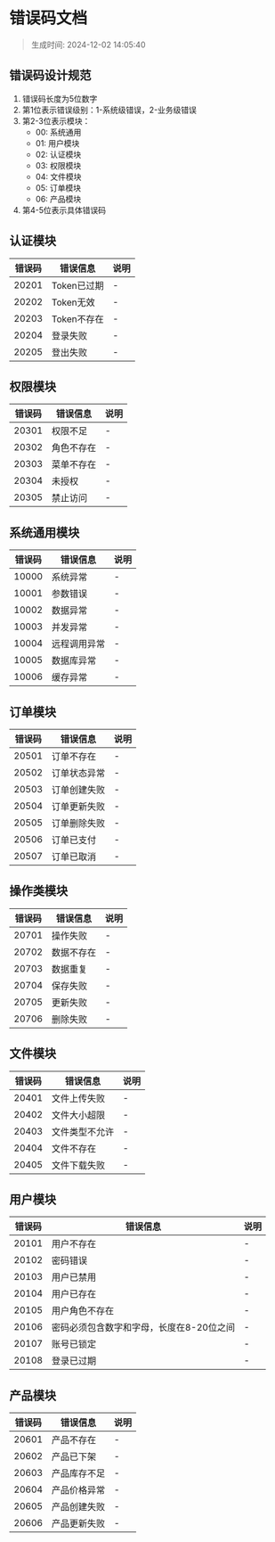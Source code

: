 # 错误码文档

> 生成时间: 2024-12-02 14:05:40

## 错误码设计规范
1. 错误码长度为5位数字
2. 第1位表示错误级别：1-系统级错误，2-业务级错误
3. 第2-3位表示模块：
   - 00: 系统通用
   - 01: 用户模块
   - 02: 认证模块
   - 03: 权限模块
   - 04: 文件模块
   - 05: 订单模块
   - 06: 产品模块
4. 第4-5位表示具体错误码

## 认证模块

| 错误码 | 错误信息 | 说明 |
|--------|----------|------|
| 20201 | Token已过期 | - |
| 20202 | Token无效 | - |
| 20203 | Token不存在 | - |
| 20204 | 登录失败 | - |
| 20205 | 登出失败 | - |

## 权限模块

| 错误码 | 错误信息 | 说明 |
|--------|----------|------|
| 20301 | 权限不足 | - |
| 20302 | 角色不存在 | - |
| 20303 | 菜单不存在 | - |
| 20304 | 未授权 | - |
| 20305 | 禁止访问 | - |

## 系统通用模块

| 错误码 | 错误信息 | 说明 |
|--------|----------|------|
| 10000 | 系统异常 | - |
| 10001 | 参数错误 | - |
| 10002 | 数据异常 | - |
| 10003 | 并发异常 | - |
| 10004 | 远程调用异常 | - |
| 10005 | 数据库异常 | - |
| 10006 | 缓存异常 | - |

## 订单模块

| 错误码 | 错误信息 | 说明 |
|--------|----------|------|
| 20501 | 订单不存在 | - |
| 20502 | 订单状态异常 | - |
| 20503 | 订单创建失败 | - |
| 20504 | 订单更新失败 | - |
| 20505 | 订单删除失败 | - |
| 20506 | 订单已支付 | - |
| 20507 | 订单已取消 | - |

## 操作类模块

| 错误码 | 错误信息 | 说明 |
|--------|----------|------|
| 20701 | 操作失败 | - |
| 20702 | 数据不存在 | - |
| 20703 | 数据重复 | - |
| 20704 | 保存失败 | - |
| 20705 | 更新失败 | - |
| 20706 | 删除失败 | - |

## 文件模块

| 错误码 | 错误信息 | 说明 |
|--------|----------|------|
| 20401 | 文件上传失败 | - |
| 20402 | 文件大小超限 | - |
| 20403 | 文件类型不允许 | - |
| 20404 | 文件不存在 | - |
| 20405 | 文件下载失败 | - |

## 用户模块

| 错误码 | 错误信息 | 说明 |
|--------|----------|------|
| 20101 | 用户不存在 | - |
| 20102 | 密码错误 | - |
| 20103 | 用户已禁用 | - |
| 20104 | 用户已存在 | - |
| 20105 | 用户角色不存在 | - |
| 20106 | 密码必须包含数字和字母，长度在8-20位之间 | - |
| 20107 | 账号已锁定 | - |
| 20108 | 登录已过期 | - |

## 产品模块

| 错误码 | 错误信息 | 说明 |
|--------|----------|------|
| 20601 | 产品不存在 | - |
| 20602 | 产品已下架 | - |
| 20603 | 产品库存不足 | - |
| 20604 | 产品价格异常 | - |
| 20605 | 产品创建失败 | - |
| 20606 | 产品更新失败 | - |
